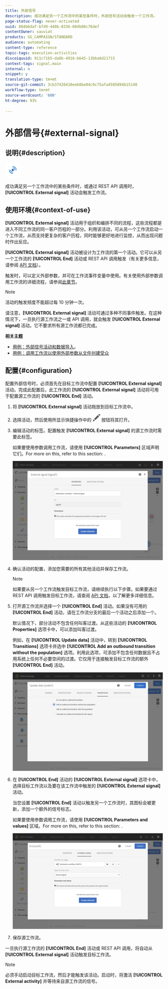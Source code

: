 ```yaml
---
title: 外部信号
description: 成功满足另一个工作流中的某些条件时，外部信号活动会触发一个工作流。
page-status-flag: never-activated
uuid: 884b6daf-bfd9-440b-8336-004b80c76def
contentOwner: sauviat
products: SG_CAMPAIGN/STANDARD
audience: automating
content-type: reference
topic-tags: execution-activities
discoiquuid: 911c71b5-da8b-4916-b645-13bba6d21715
context-tags: signal,main
internal: n
snippet: y
translation-type: tm+mt
source-git-commit: 3cb37426410eeb8be04c9c75afa4505894b15140
workflow-type: tm+mt
source-wordcount: '600'
ht-degree: 93%

---
```



# 外部信号{#external-signal}

## 说明{#description}

![](assets/signal.png)

成功满足另一个工作流中的某些条件时，或通过 REST API 调用时，**[!UICONTROL External signal]** 活动会触发工作流。

## 使用环境{#context-of-use}

**[!UICONTROL External signal]** 活动用于组织和编排不同的流程，这些流程都是进入不同工作流的同一客户历程的一部分。利用该活动，可从另一个工作流启动一个工作流，从而支持更复杂的客户历程，同时能够更好地进行监控，从而出现问题时作出反应。

**[!UICONTROL External signal]** 活动被设计为工作流的第一个活动。它可以从另一个工作流的 **[!UICONTROL End]** 活动或 REST API 调用触发（有关更多信息，请参阅 [API 文档](../../api/using/triggering-a-signal-activity.md)）。

触发时，可以定义外部参数，并可在工作流事件变量中使用。有关使用外部参数调用工作流的详细流程，请参阅[此章节](../../automating/using/calling-a-workflow-with-external-parameters.md)。

>[!NOTE]
>
>活动的触发频度不能超过每 10 分钟一次。

请注意，**[!UICONTROL External signal]** 活动可通过多种不同事件触发。在这种情况下，一旦执行源工作流之一或 API 调用，就会触发 **[!UICONTROL External signal]** 活动。它不要求所有源工作流都已完成。

**相关主题**

* [用例：外部信号活动和数据导入](../../automating/using/external-signal-data-import.md)。
* [用例：调用工作流以使用外部参数从文件创建受众](../../automating/using/use-case-calling-workflow.md)

## 配置{#configuration}

配置外部信号时，必须首先在目标工作流中配置 **[!UICONTROL External signal]** 活动。完成此配置后，此工作流的 **[!UICONTROL External signal]** 活动将可用于配置源工作流的 **[!UICONTROL End]** 活动。

1. 将 **[!UICONTROL External signal]** 活动拖放到目标工作流中。
1. 选择活动，然后使用所显示快捷操作中的 ![](assets/edit_darkgrey-24px.png) 按钮将其打开。
1. 编辑活动的标签。配置触发 **[!UICONTROL External signal]** 的源工作流时需要此标签。

   如果要使用参数调用工作流，请使用 **[!UICONTROL Parameters]** 区域声明它们。For more on this, refer to this section: [](../../automating/using/declaring-parameters-external-signal.md).

   ![](assets/external_signal_configuration.png)

1. 确认活动的配置，添加您需要的所有其他活动并保存工作流。

   >[!NOTE]
   >
   >如果要从另一个工作流触发目标工作流，请继续执行以下步骤。如果要通过 REST API 调用触发目标工作流，请查阅 [API 文档](../../api/using/triggering-a-signal-activity.md)，以了解更多详细信息。

1. 打开源工作流并选择一个 **[!UICONTROL End]** 活动。如果没有可用的 **[!UICONTROL End]** 活动，请在工作流分支的最后一个活动之后添加一个。

   默认情况下，部分活动不包含任何叫客过渡。从这些活动的 **[!UICONTROL Properties]** 选项卡中，可以添加叫客过渡。

   例如，在 **[!UICONTROL Update data]** 活动中，转到 **[!UICONTROL Transitions]** 选项卡并选中 **[!UICONTROL Add an outbound transition without the population]** 选项。利用此选项，可添加不包含任何数据且不占用系统上任何不必要空间的过渡。它仅用于连接触发目标工作流的额外 **[!UICONTROL End]** 活动。

   ![](assets/external_signal_empty_transition.png)

1. 在 **[!UICONTROL End]** 活动的 **[!UICONTROL External signal]** 选项卡中，选择目标工作流以及要在该工作流中触发的 **[!UICONTROL External signal]** 活动。

   当您设置 **[!UICONTROL End]** 活动以触发另一个工作流时，其图标会被更新，添加一个额外的信号标志。

   如果要使用参数调用工作流，请使用 **[!UICONTROL Parameters and values]** 区域。For more on this, refer to this section: [](../../automating/using/defining-parameters-calling-workflow.md).

   ![](assets/external_signal_end.png)

1. 保存源工作流。

一旦执行源工作流的 **[!UICONTROL End]** 活动或 REST API 调用，将自动从 **[!UICONTROL External signal]** 活动触发目标工作流。

>[!NOTE]
>
>必须手动启动目标工作流，然后才能触发该活动。启动时，将激活 **[!UICONTROL External activity]** 并等待来自源工作流的信号。
